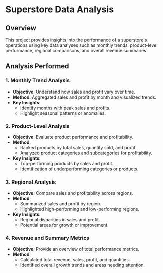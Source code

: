 # Superstore Data Analysis

## Overview

This project provides insights into the performance of a superstore's operations using key data analyses such as monthly trends, product-level performance, regional comparisons, and overall revenue summaries.

## Analysis Performed

### 1. Monthly Trend Analysis
- **Objective**: Understand how sales and profit vary over time.
- **Method**: Aggregated sales and profit by month and visualized trends.
- **Key Insights**:
  - Identify months with peak sales and profits.
  - Highlight seasonal patterns or anomalies.

### 2. Product-Level Analysis
- **Objective**: Evaluate product performance and profitability.
- **Method**:
  - Ranked products by total sales, quantity sold, and profit.
  - Analyzed product categories and subcategories for profitability.
- **Key Insights**:
  - Top-performing products by sales and profit.
  - Identification of underperforming categories or products.

### 3. Regional Analysis
- **Objective**: Compare sales and profitability across regions.
- **Method**:
  - Summarized sales and profit by region.
  - Highlighted high-performing and low-performing regions.
- **Key Insights**:
  - Regional disparities in sales and profit.
  - Potential areas for growth or improvement.

### 4. Revenue and Summary Metrics
- **Objective**: Provide an overview of total performance metrics.
- **Method**:
  - Calculated total revenue, sales, profit, and quantities.
  - Identified overall growth trends and areas needing attention.

